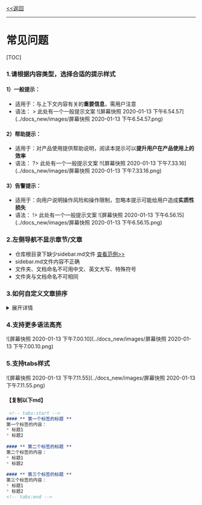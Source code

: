 [<<返回](https://leaishere.github.io/docs_new/)

------

# 常见问题

[TOC]

### 1.请根据内容类型，选择合适的提示样式

#### 1）一般提示：

- 适用于：与上下文内容有关的**重要信息**，需用户注意
- 语法： > 此处有一个一般提示文案 ![屏幕快照 2020-01-13 下午6.54.57](../docs_new/images/屏幕快照 2020-01-13 下午6.54.57.png)



#### 	2）帮助提示：

* 适用于：对产品使用提供帮助说明，阅读本提示可以**提升用户在产品使用上的效率**
* 语法： ?> 此处有一个一般提示文案 !![屏幕快照 2020-01-13 下午7.33.16](../docs_new/images/屏幕快照 2020-01-13 下午7.33.16.png)

#### 3）告警提示：

* 适用于：向用户说明操作风险和操作限制，忽略本提示可能给用户造成**实质性损失**
* 语法： !> 此处有一个一般提示文案 ![屏幕快照 2020-01-13 下午6.56.15](../docs_new/images/屏幕快照 2020-01-13 下午6.56.15.png)



### 2.左侧导航不显示章节/文章

- 仓库根目录下缺少sidebar.md文件 [查看范例>>](sidebar范例)
- sidebar.md文件内容不正确
- 文件夹、文档命名不可用中文、英文大写、特殊符号
- 文件夹与文档命名不可相同



### 3.如何自定义文章排序

<details> 
<summary>展开详情</summary> 
<pre><code> 仓库根目录下的sidebar.md用于定义页面左边栏导航，修改文档内目录顺序来自定义文章排序。 </code></pre> 
</details>



### 4.支持更多语法高亮

![屏幕快照 2020-01-13 下午7.00.10](../docs_new/images/屏幕快照 2020-01-13 下午7.00.10.png)

### 5.支持tabs样式

![屏幕快照 2020-01-13 下午7.11.55](../docs_new/images/屏幕快照 2020-01-13 下午7.11.55.png)

#### 【复制以下md】

```markdown
 <!-- tabs:start -->
#### ** 第一个标签的标题 **
第一个标签的内容：
* 标题1
* 标题2
    
#### ** 第二个标签的标题 **
第二个标签的内容：
* 标题1
* 标题2
    
#### ** 第三个标签的标题 **
第三个标签的内容：
* 标题1
* 标题2
<!-- tabs:end -->
```

　

